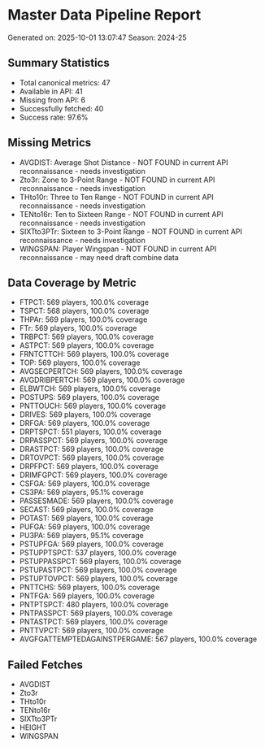 # Master Data Pipeline Report
Generated on: 2025-10-01 13:07:47
Season: 2024-25

## Summary Statistics
- Total canonical metrics: 47
- Available in API: 41
- Missing from API: 6
- Successfully fetched: 40
- Success rate: 97.6%

## Missing Metrics
- AVGDIST: Average Shot Distance - NOT FOUND in current API reconnaissance - needs investigation
- Zto3r: Zone to 3-Point Range - NOT FOUND in current API reconnaissance - needs investigation
- THto10r: Three to Ten Range - NOT FOUND in current API reconnaissance - needs investigation
- TENto16r: Ten to Sixteen Range - NOT FOUND in current API reconnaissance - needs investigation
- SIXTto3PTr: Sixteen to 3-Point Range - NOT FOUND in current API reconnaissance - needs investigation
- WINGSPAN: Player Wingspan - NOT FOUND in current API reconnaissance - may need draft combine data

## Data Coverage by Metric
- FTPCT: 569 players, 100.0% coverage
- TSPCT: 568 players, 100.0% coverage
- THPAr: 569 players, 100.0% coverage
- FTr: 569 players, 100.0% coverage
- TRBPCT: 569 players, 100.0% coverage
- ASTPCT: 569 players, 100.0% coverage
- FRNTCTTCH: 569 players, 100.0% coverage
- TOP: 569 players, 100.0% coverage
- AVGSECPERTCH: 569 players, 100.0% coverage
- AVGDRIBPERTCH: 569 players, 100.0% coverage
- ELBWTCH: 569 players, 100.0% coverage
- POSTUPS: 569 players, 100.0% coverage
- PNTTOUCH: 569 players, 100.0% coverage
- DRIVES: 569 players, 100.0% coverage
- DRFGA: 569 players, 100.0% coverage
- DRPTSPCT: 551 players, 100.0% coverage
- DRPASSPCT: 569 players, 100.0% coverage
- DRASTPCT: 569 players, 100.0% coverage
- DRTOVPCT: 569 players, 100.0% coverage
- DRPFPCT: 569 players, 100.0% coverage
- DRIMFGPCT: 569 players, 100.0% coverage
- CSFGA: 569 players, 100.0% coverage
- CS3PA: 569 players, 95.1% coverage
- PASSESMADE: 569 players, 100.0% coverage
- SECAST: 569 players, 100.0% coverage
- POTAST: 569 players, 100.0% coverage
- PUFGA: 569 players, 100.0% coverage
- PU3PA: 569 players, 95.1% coverage
- PSTUPFGA: 569 players, 100.0% coverage
- PSTUPPTSPCT: 537 players, 100.0% coverage
- PSTUPPASSPCT: 569 players, 100.0% coverage
- PSTUPASTPCT: 569 players, 100.0% coverage
- PSTUPTOVPCT: 569 players, 100.0% coverage
- PNTTCHS: 569 players, 100.0% coverage
- PNTFGA: 569 players, 100.0% coverage
- PNTPTSPCT: 480 players, 100.0% coverage
- PNTPASSPCT: 569 players, 100.0% coverage
- PNTASTPCT: 569 players, 100.0% coverage
- PNTTVPCT: 569 players, 100.0% coverage
- AVGFGATTEMPTEDAGAINSTPERGAME: 567 players, 100.0% coverage

## Failed Fetches
- AVGDIST
- Zto3r
- THto10r
- TENto16r
- SIXTto3PTr
- HEIGHT
- WINGSPAN
